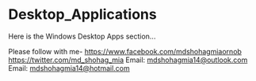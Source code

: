 # Desktop_Applications
Here is the Windows Desktop Apps section...


Please follow with me- https://www.facebook.com/mdshohagmiaornob https://twitter.com/md_shohag_mia Email: mdshohagmia14@outlook.com Email: mdshohagmia14@hotmail.com
